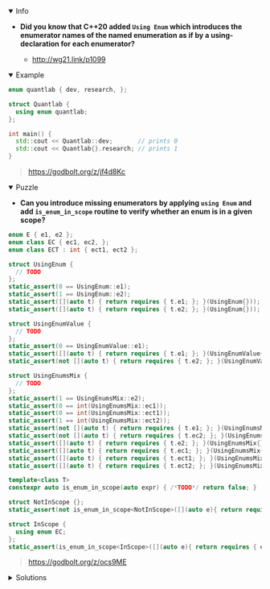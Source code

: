 <details open><summary>Info</summary><p>

* **Did you know that C++20 added `Using Enum` which introduces the enumerator names of the named enumeration as if by a using-declaration for each enumerator?**

  * http://wg21.link/p1099

</p></details><details open><summary>Example</summary><p>

```cpp
enum quantlab { dev, research, };

struct Quantlab {
  using enum quantlab;
};

int main() {
  std::cout << Quantlab::dev;       // prints 0
  std::cout << Quantlab{}.research; // prints 1
}
```

> https://godbolt.org/z/jf4d8Kc

</p></details><details open><summary>Puzzle</summary><p>

* **Can you introduce missing enumerators by applying `using Enum` and add `is_enum_in_scope` routine to verify whether an enum is in a given scope?**

```cpp
enum E { e1, e2 };
enum class EC { ec1, ec2, };
enum class ECT : int { ect1, ect2 };

struct UsingEnum {
  // TODO
};
static_assert(0 == UsingEnum::e1);
static_assert(1 == UsingEnum::e2);
static_assert([](auto t) { return requires { t.e1; }; }(UsingEnum{}));
static_assert([](auto t) { return requires { t.e2; }; }(UsingEnum{}));

struct UsingEnumValue {
  // TODO
};
static_assert(0 == UsingEnumValue::e1);
static_assert([](auto t) { return requires { t.e1; }; }(UsingEnumValue{}));
static_assert(not [](auto t) { return requires { t.e2; }; }(UsingEnumValue{}));

struct UsingEnumsMix {
  // TODO
};
static_assert(1 == UsingEnumsMix::e2);
static_assert(0 == int(UsingEnumsMix::ec1));
static_assert(0 == int(UsingEnumsMix::ect1));
static_assert(1 == int(UsingEnumsMix::ect2));
static_assert(not [](auto t) { return requires { t.e1; }; }(UsingEnumsMix{}));
static_assert(not [](auto t) { return requires { t.ec2; }; }(UsingEnumsMix{}));
static_assert([](auto t) { return requires { t.e2; }; }(UsingEnumsMix{}));
static_assert([](auto t) { return requires { t.ec1; }; }(UsingEnumsMix{}));
static_assert([](auto t) { return requires { t.ect1; }; }(UsingEnumsMix{}));
static_assert([](auto t) { return requires { t.ect2; }; }(UsingEnumsMix{}));

template<class T>
constexpr auto is_enum_in_scope(auto expr) { /*TODO*/ return false; }

struct NotInScope {};
static_assert(not is_enum_in_scope<NotInScope>([](auto e){ return requires { e.ec1; }; }));

struct InScope {
  using enum EC;
};
static_assert(is_enum_in_scope<InScope>([](auto e){ return requires { e.ec1; }; }));
```

> https://godbolt.org/z/ocs9ME

</p></details><details><summary>Solutions</summary><p>

</p></details>
